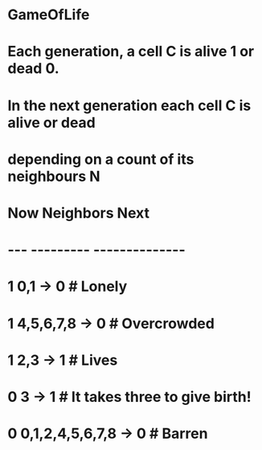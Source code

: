 # GameOfLife
# Each generation, a cell C is alive 1 or dead 0.
# In the next generation each cell C is alive or dead 
# depending on a count of its neighbours N
#
#   Now Neighbors           Next
#   --- ---------           --------------
#   1   0,1             ->  0  # Lonely
#   1   4,5,6,7,8       ->  0  # Overcrowded
#   1   2,3             ->  1  # Lives
#   0   3               ->  1  # It takes three to give birth!
#   0   0,1,2,4,5,6,7,8 ->  0  # Barren
